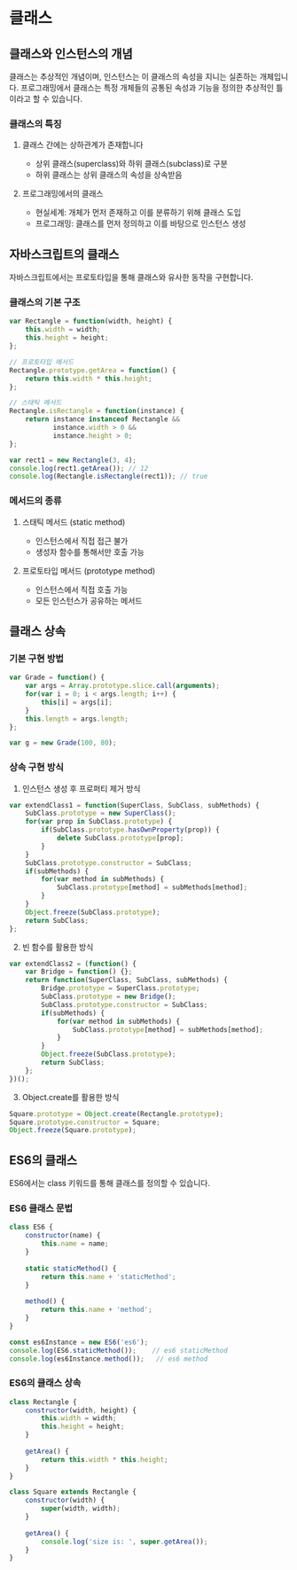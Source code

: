 # 클래스

## 클래스와 인스턴스의 개념

클래스는 추상적인 개념이며, 인스턴스는 이 클래스의 속성을 지니는 실존하는 개체입니다. 프로그래밍에서 클래스는 특정 개체들의 공통된 속성과 기능을 정의한 추상적인 틀이라고 할 수 있습니다.

### 클래스의 특징

1. 클래스 간에는 상하관계가 존재합니다
    - 상위 클래스(superclass)와 하위 클래스(subclass)로 구분
    - 하위 클래스는 상위 클래스의 속성을 상속받음

2. 프로그래밍에서의 클래스
    - 현실세계: 개체가 먼저 존재하고 이를 분류하기 위해 클래스 도입
    - 프로그래밍: 클래스를 먼저 정의하고 이를 바탕으로 인스턴스 생성

## 자바스크립트의 클래스

자바스크립트에서는 프로토타입을 통해 클래스와 유사한 동작을 구현합니다.

### 클래스의 기본 구조

```javascript
var Rectangle = function(width, height) {
    this.width = width;
    this.height = height;
};

// 프로토타입 메서드
Rectangle.prototype.getArea = function() {
    return this.width * this.height;
};

// 스태틱 메서드
Rectangle.isRectangle = function(instance) {
    return instance instanceof Rectangle && 
           instance.width > 0 && 
           instance.height > 0;
};

var rect1 = new Rectangle(3, 4);
console.log(rect1.getArea()); // 12
console.log(Rectangle.isRectangle(rect1)); // true
```

### 메서드의 종류

1. 스태틱 메서드 (static method)
    - 인스턴스에서 직접 접근 불가
    - 생성자 함수를 통해서만 호출 가능

2. 프로토타입 메서드 (prototype method)
    - 인스턴스에서 직접 호출 가능
    - 모든 인스턴스가 공유하는 메서드

## 클래스 상속

### 기본 구현 방법

```javascript
var Grade = function() {
    var args = Array.prototype.slice.call(arguments);
    for(var i = 0; i < args.length; i++) {
        this[i] = args[i];
    }
    this.length = args.length;
};

var g = new Grade(100, 80);
```

### 상속 구현 방식

1. 인스턴스 생성 후 프로퍼티 제거 방식

```javascript
var extendClass1 = function(SuperClass, SubClass, subMethods) {
    SubClass.prototype = new SuperClass();
    for(var prop in SubClass.prototype) {
        if(SubClass.prototype.hasOwnProperty(prop)) {
            delete SubClass.prototype[prop];
        }
    }
    SubClass.prototype.constructor = SubClass;
    if(subMethods) {
        for(var method in subMethods) {
            SubClass.prototype[method] = subMethods[method];
        }
    }
    Object.freeze(SubClass.prototype);
    return SubClass;
};
```

2. 빈 함수를 활용한 방식

```javascript
var extendClass2 = (function() {
    var Bridge = function() {};
    return function(SuperClass, SubClass, subMethods) {
        Bridge.prototype = SuperClass.prototype;
        SubClass.prototype = new Bridge();
        SubClass.prototype.constructor = SubClass;
        if(subMethods) {
            for(var method in subMethods) {
                SubClass.prototype[method] = subMethods[method];
            }
        }
        Object.freeze(SubClass.prototype);
        return SubClass;
    };
})();
```

3. Object.create를 활용한 방식

```javascript
Square.prototype = Object.create(Rectangle.prototype);
Square.prototype.constructor = Square;
Object.freeze(Square.prototype);
```

## ES6의 클래스

ES6에서는 class 키워드를 통해 클래스를 정의할 수 있습니다.

### ES6 클래스 문법

```javascript
class ES6 {
    constructor(name) {
        this.name = name;
    }
    
    static staticMethod() {
        return this.name + 'staticMethod';
    }
    
    method() {
        return this.name + 'method';
    }
}

const es6Instance = new ES6('es6');
console.log(ES6.staticMethod());    // es6 staticMethod
console.log(es6Instance.method());   // es6 method
```

### ES6의 클래스 상속

```javascript
class Rectangle {
    constructor(width, height) {
        this.width = width;
        this.height = height;
    }
    
    getArea() {
        return this.width * this.height;
    }
}

class Square extends Rectangle {
    constructor(width) {
        super(width, width);
    }
    
    getArea() {
        console.log('size is: ', super.getArea());
    }
}
```